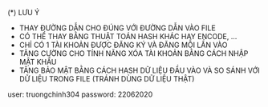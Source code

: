 <!--                  ____ ___  ____  _____   ______   __
                     / ___/ _ \|  _ \| ____| | __ ) \ / /
                    | |  | | | | | | |  _|   |  _ \\ V / 
                    | |__| |_| | |_| | |___  | |_) || |  
                     \____\___/|____/|_____| |____/ |_|

 _______ _____  _    _  ____  _   _  _____     _____ _    _ _____ _   _ _    _ 
|__   __|  __ \| |  | |/ __ \| \ | |/ ____|   / ____| |  | |_   _| \ | | |  | |
   | |  | |__) | |  | | |  | |  \| | |  __   | |    | |__| | | | |  \| | |__| |
   | |  |  _  /| |  | | |  | | . ` | | |_ |  | |    |  __  | | | | . ` |  __  |
   | |  | | \ \| |__| | |__| | |\  | |__| |  | |____| |  | |_| |_| |\  | |  | |
   |_|  |_|  \_\\____/ \____/|_| \_|\_____|   \_____|_|  |_|_____|_| \_|_|  |_|

 -->(*) LƯU Ý
- THAY ĐƯỜNG DẪN CHO ĐÚNG VỚI ĐƯỜNG DẪN VÀO FILE  
- CÓ THỂ THAY BẰNG THUẬT TOÁN HASH KHÁC HAY ENCODE, ...
- CHỈ CÓ 1 TÀI KHOẢN ĐƯỢC ĐĂNG KÝ VÀ ĐĂNG MỖI LẦN VÀO 
- TĂNG CƯỜNG CHO TÍNH NĂNG XÓA TÀI KHOẢN BẰNG CÁCH NHẬP MẬT KHẨU 
- TĂNG BẢO MẬT BẰNG CÁCH HASH DỮ LIỆU ĐẦU VÀO VÀ SO SÁNH VỚI DỮ LIỆU TRONG FILE (TRÁNH DÙNG DỮ LIỆU THẬT)
  
user: truongchinh304
password: 22062020